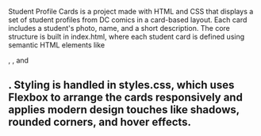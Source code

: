 Student Profile Cards is a project made with HTML and CSS  that displays a set of student profiles from DC comics in a card-based layout. Each card includes a student's photo, name, and a short description. The core structure is built in index.html, where each student card is defined using semantic HTML elements like <div>, <img>, and <h2>. Styling is handled in styles.css, which uses Flexbox to arrange the cards responsively and applies modern design touches like shadows, rounded corners, and hover effects. 

